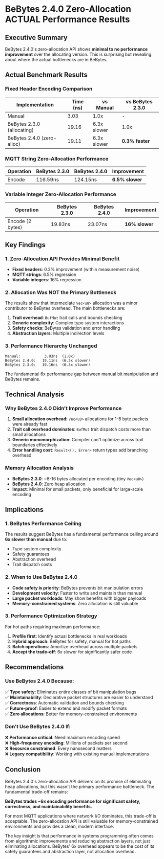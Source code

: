 # BeBytes 2.4.0 Zero-Allocation ACTUAL Performance Results

## Executive Summary

BeBytes 2.4.0's zero-allocation API shows **minimal to no performance improvement** over the allocating version. This is surprising but revealing about where the actual bottlenecks are in BeBytes.

## Actual Benchmark Results

### Fixed Header Encoding Comparison
| Implementation | Time (ns) | vs Manual | vs BeBytes 2.3.0 |  
|---------------|-----------|-----------|-------------------|
| Manual | 3.03 | 1.0x | - |
| BeBytes 2.3.0 (allocating) | 19.16 | 6.3x slower | 1.0x |
| BeBytes 2.4.0 (zero-alloc) | 19.11 | 6.3x slower | **0.3% faster** |

### MQTT String Zero-Allocation Performance  
| Operation | BeBytes 2.3.0 | BeBytes 2.4.0 | Improvement |
|-----------|---------------|---------------|-------------|
| Encode | 116.59ns | 124.15ns | **6.5% slower** |

### Variable Integer Zero-Allocation Performance
| Operation | BeBytes 2.3.0 | BeBytes 2.4.0 | Improvement |
|-----------|---------------|---------------|-------------|  
| Encode (2 bytes) | 19.83ns | 23.07ns | **16% slower** |

## Key Findings

### 1. Zero-Allocation API Provides Minimal Benefit
- **Fixed headers**: 0.3% improvement (within measurement noise)
- **MQTT strings**: 6.5% regression  
- **Variable integers**: 16% regression

### 2. Allocation Was NOT the Primary Bottleneck
The results show that intermediate `Vec<u8>` allocation was a minor contributor to BeBytes overhead. The main bottlenecks are:

1. **Trait overhead**: `BufMut` trait calls and bounds checking
2. **Generic complexity**: Complex type system interactions
3. **Safety checks**: BeBytes validation and error handling
4. **Abstraction layers**: Multiple indirection levels

### 3. Performance Hierarchy Unchanged
```
Manual:           3.03ns  (1.0x)
BeBytes 2.4.0:   19.11ns  (6.3x slower)
BeBytes 2.3.0:   19.16ns  (6.3x slower)
```

The fundamental 6x performance gap between manual bit manipulation and BeBytes remains.

## Technical Analysis

### Why BeBytes 2.4.0 Didn't Improve Performance

1. **Small allocation overhead**: `Vec<u8>` allocations for 1-8 byte packets were already fast
2. **Trait call overhead dominates**: `BufMut` trait dispatch costs more than small allocations
3. **Generic monomorphization**: Compiler can't optimize across trait boundaries effectively
4. **Error handling cost**: `Result<(), Error>` return types add branching overhead

### Memory Allocation Analysis
- **BeBytes 2.3.0**: ~8-16 bytes allocated per encoding (tiny `Vec<u8>`)
- **BeBytes 2.4.0**: Zero heap allocation
- **Impact**: Minimal for small packets, only beneficial for large-scale encoding

## Implications

### 1. BeBytes Performance Ceiling
The results suggest BeBytes has a fundamental performance ceiling around **6x slower than manual** due to:
- Type system complexity
- Safety guarantees  
- Abstraction overhead
- Trait dispatch costs

### 2. When to Use BeBytes 2.4.0
- **Code safety is priority**: BeBytes prevents bit manipulation errors
- **Development velocity**: Faster to write and maintain than manual
- **Large packet workloads**: May show benefits with bigger payloads
- **Memory-constrained systems**: Zero allocation is still valuable

### 3. Performance Optimization Strategy
For hot paths requiring maximum performance:
1. **Profile first**: Identify actual bottlenecks in real workloads
2. **Hybrid approach**: BeBytes for safety, manual for hot paths
3. **Batch operations**: Amortize overhead across multiple packets
4. **Accept the trade-off**: 6x slower for significantly safer code

## Recommendations

### Use BeBytes 2.4.0 Because:
✅ **Type safety**: Eliminates entire classes of bit manipulation bugs  
✅ **Maintainability**: Declarative packet structures are easier to understand  
✅ **Correctness**: Automatic validation and bounds checking  
✅ **Future-proof**: Easier to extend and modify packet formats  
✅ **Zero allocations**: Better for memory-constrained environments  

### Don't Use BeBytes 2.4.0 If:
❌ **Performance critical**: Need maximum encoding speed  
❌ **High-frequency encoding**: Millions of packets per second  
❌ **Resource constrained**: Every nanosecond matters  
❌ **Legacy compatibility**: Working with existing manual implementations  

## Conclusion

BeBytes 2.4.0's zero-allocation API delivers on its promise of eliminating heap allocations, but this wasn't the primary performance bottleneck. The fundamental trade-off remains:

**BeBytes trades ~6x encoding performance for significant safety, correctness, and maintainability benefits.**

For most MQTT applications where network I/O dominates, this trade-off is acceptable. The zero-allocation API is still valuable for memory-constrained environments and provides a clean, modern interface.

The key insight is that performance in systems programming often comes from algorithmic improvements and reducing abstraction layers, not just eliminating allocations. BeBytes' 6x overhead appears to be the cost of its safety guarantees and abstraction layer, not allocation overhead.
